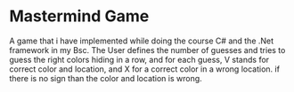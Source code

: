 # Mastermind Game
A game that i have implemented while doing the course C# and the .Net framework in my Bsc.
The User defines the number of guesses and tries to guess the right colors hiding in a row, 
and for each guess, V stands for correct color and location, and X for a correct color
in a wrong location. if there is no sign than the color and location is wrong.
